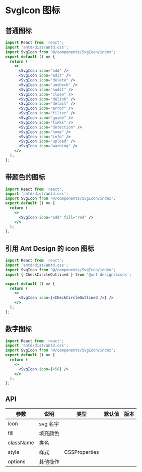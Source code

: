 # SvgIcon 图标

## 普通图标

```jsx
import React from 'react';
import 'antd/dist/antd.css';
import SvgIcon from '@/components/SvgIcon/index';
export default () => {
  return (
    <>
      <SvgIcon icon="add" />
      <SvgIcon icon="edit" />
      <SvgIcon icon="delete" />
      <SvgIcon icon="uncheck" />
      <SvgIcon icon="audit" />
      <SvgIcon icon="close" />
      <SvgIcon icon="delink" />
      <SvgIcon icon="detail" />
      <SvgIcon icon="error" />
      <SvgIcon icon="filter" />
      <SvgIcon icon="guide" />
      <SvgIcon icon="links" />
      <SvgIcon icon="detection" />
      <SvgIcon icon="home" />
      <SvgIcon icon="info" />
      <SvgIcon icon="upload" />
      <SvgIcon icon="warning" />
    </>
  );
};
```

## 带颜色的图标

```jsx
import React from 'react';
import 'antd/dist/antd.css';
import SvgIcon from '@/components/SvgIcon/index';
export default () => {
  return (
    <>
      <SvgIcon icon="add" fill="red" />
    </>
  );
};
```

## 引用 Ant Design 的 icon 图标

```jsx
import React from 'react';
import 'antd/dist/antd.css';
import SvgIcon from '@/components/SvgIcon/index';
import { CheckCircleOutlined } from '@ant-design/icons';

export default () => {
  return (
    <>
      <SvgIcon icon={<CheckCircleOutlined />} />
    </>
  );
};
```

## 数字图标

```jsx
import React from 'react';
import 'antd/dist/antd.css';
import SvgIcon from '@/components/SvgIcon/index';
export default () => {
  return (
    <>
      <SvgIcon icon={456} />
    </>
  );
};
```

## API

| 参数      | 说明     | 类型          | 默认值 | 版本 |
| --------- | -------- | ------------- | ------ | ---- |
| icon      | svg 名字 |               |        |      |
| fill      | 填充颜色 |               |        |      |
| className | 类名     |               |        |      |
| style     | 样式     | CSSProperties |        |      |
| options   | 其他操作 |               |        |      |
